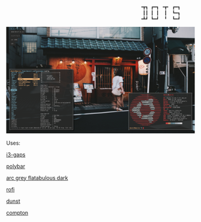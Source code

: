                                                       ╺┳┓ ┏━┓ ╺┳╸ ┏━┓
                                                       ┃┃ ┃ ┃  ┃  ┗━┓
                                                      ╺┻┛ ┗━┛  ╹  ┗━┛
![fetch](screenshots/3.png?raw=true "fetch")
                  
Uses: 

[i3-gaps](https://github.com/Airblader/i3)

[polybar](https://github.com/jaagr/polybar)

[arc grey flatabulous dark](https://github.com/metasoftware/arc-grey-theme)

[rofi](https://github.com/DaveDavenport/rofi)

[dunst](https://github.com/dunst-project/dunst)

[compton](https://github.com/chjj/compton)

